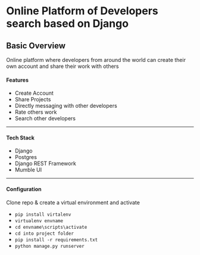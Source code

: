 # Online Platform of Developers search based on Django


## Basic Overview
Online platform where developers from around the world can create their own account and share their work with others

#### Features
* Create Account
* Share Projects
* Directly messaging with other developers
* Rate others work
* Search other developers
---
#### Tech Stack
* Django
* Postgres
* Django REST Framework
* Mumble UI









---
#### Configuration
 Clone repo & create a virtual environment and activate

+ `pip install virtalenv`
+ `virtualenv envname`
+ `cd envname\scripts\activate`
+ `cd into project folder`
+ `pip install -r requirements.txt`
+ `python manage.py runserver`
